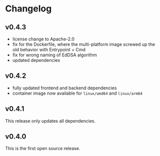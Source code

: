 # Changelog

## v0.4.3

- license change to Apache-2.0
- fix for the Dockerfile, where the multi-platform image screwed up the old behavior with Entrypoint + Cmd
- fix for wrong naming of EdDSA algorithm
- updated dependencies

## v0.4.2

- fully updated frontend and backend dependencies
- container image now available for `linux/amd64` and `linux/arm64`

## v0.4.1

This release only updates all dependencies.

## v0.4.0

This is the first open source release.
